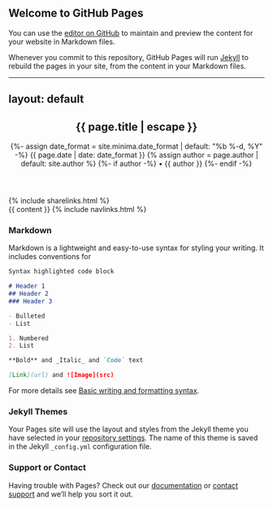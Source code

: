 ## Welcome to GitHub Pages

You can use the [editor on GitHub](https://github.com/ObjectModel365/firstblog/edit/gh-pages/index.md) to maintain and preview the content for your website in Markdown files.

Whenever you commit to this repository, GitHub Pages will run [Jekyll](https://jekyllrb.com/) to rebuild the pages in your site, from the content in your Markdown files.

---
layout: default
---
<link href="/css/override.css" rel="stylesheet" type="text/css">
<article class="post h-entry" itemscope itemtype="http://schema.org/BlogPosting">

  <header class="post-header">
    <h1 class="post-title p-name" itemprop="name headline">{{ page.title | escape }}</h1>
    <p class="post-meta">
      <time class="dt-published" datetime="{{ page.date | date_to_xmlschema }}" itemprop="datePublished">
        {%- assign date_format = site.minima.date_format | default: "%b %-d, %Y" -%}
        {{ page.date | date: date_format }}
      </time>
      {% assign author = page.author | default: site.author %}
      {%- if author -%}
        • <span itemprop="author" itemscope itemtype="http://schema.org/Person"><span class="p-author h-card" itemprop="name">{{ author }}</span></span>
      {%- endif -%}</p>
  </header>

  <div class="share-links">
    {% include sharelinks.html %}
  </div>

  <div class="post-content e-content" itemprop="articleBody">
    {{ content }}
    {% include navlinks.html %}
  </div>

  <a class="u-url" href="{{ page.url | relative_url }}" hidden></a>
</article>

### Markdown

Markdown is a lightweight and easy-to-use syntax for styling your writing. It includes conventions for

```markdown
Syntax highlighted code block

# Header 1
## Header 2
### Header 3

- Bulleted
- List

1. Numbered
2. List

**Bold** and _Italic_ and `Code` text

[Link](url) and ![Image](src)
```

For more details see [Basic writing and formatting syntax](https://docs.github.com/en/github/writing-on-github/getting-started-with-writing-and-formatting-on-github/basic-writing-and-formatting-syntax).

### Jekyll Themes

Your Pages site will use the layout and styles from the Jekyll theme you have selected in your [repository settings](https://github.com/ObjectModel365/firstblog/settings/pages). The name of this theme is saved in the Jekyll `_config.yml` configuration file.

### Support or Contact

Having trouble with Pages? Check out our [documentation](https://docs.github.com/categories/github-pages-basics/) or [contact support](https://support.github.com/contact) and we’ll help you sort it out.
